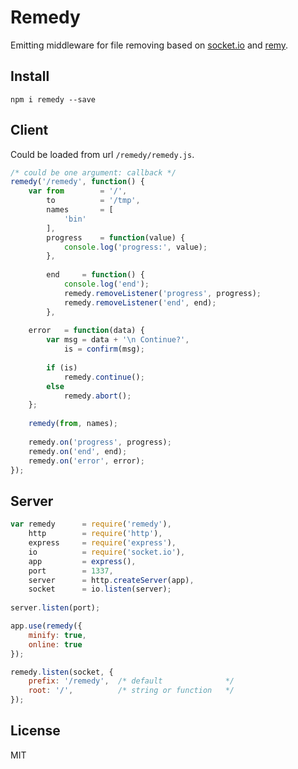 # Remedy

Emitting middleware for file removing based on [socket.io](http://socket.io "Socket.io") and [remy](https://github.com/coderaiser/node-remy "Remy").

## Install

```
npm i remedy --save
```

## Client

Could be loaded from url `/remedy/remedy.js`.

```js
/* could be one argument: callback */
remedy('/remedy', function() {
    var from        = '/',
        to          = '/tmp',
        names       = [
            'bin'
        ],
        progress    = function(value) {
            console.log('progress:', value);
        },
        
        end     = function() {
            console.log('end');
            remedy.removeListener('progress', progress);
            remedy.removeListener('end', end);
        },
    
    error   = function(data) {
        var msg = data + '\n Continue?',
            is = confirm(msg);
        
        if (is)
            remedy.continue();
        else
            remedy.abort();
    };
    
    remedy(from, names);
    
    remedy.on('progress', progress);
    remedy.on('end', end);
    remedy.on('error', error);
});

```

## Server

```js
var remedy      = require('remedy'),
    http        = require('http'),
    express     = require('express'),
    io          = require('socket.io'),
    app         = express(),
    port        = 1337,
    server      = http.createServer(app),
    socket      = io.listen(server);
    
server.listen(port);

app.use(remedy({
    minify: true,
    online: true
});

remedy.listen(socket, {
    prefix: '/remedy',  /* default              */
    root: '/',          /* string or function   */
});
```

## License

MIT
